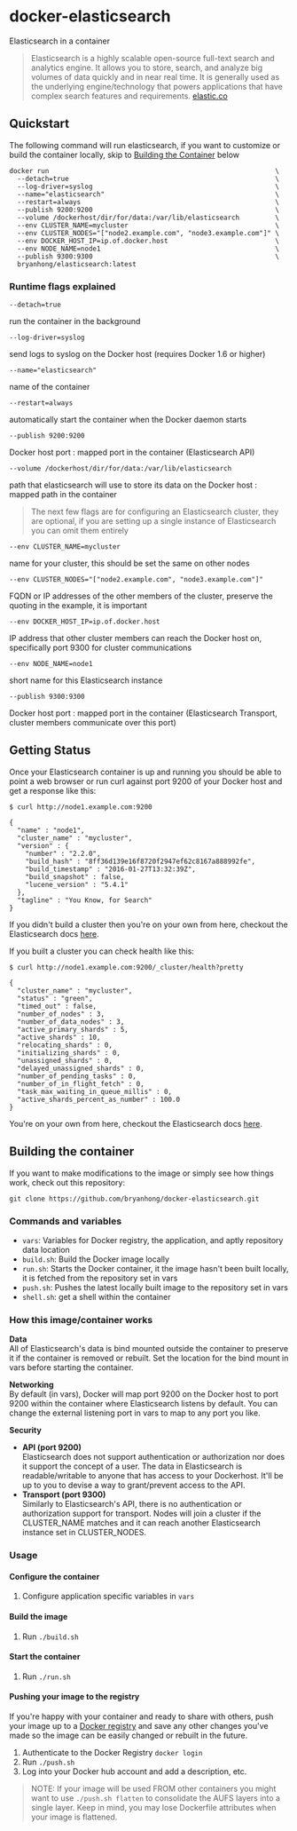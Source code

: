 docker-elasticsearch
==

Elasticsearch in a container

>Elasticsearch is a highly scalable open-source full-text search and analytics engine. It allows you to store, search, and analyze big volumes of data quickly and in near real time. It is generally used as the underlying engine/technology that powers applications that have complex search features and requirements. [elastic.co](https://www.elastic.co/products/elasticsearch)

Quickstart
--

The following command will run elasticsearch, if you want to customize or build the container locally, skip to [Building the Container](#building-the-container) below

```
docker run                                                         \
  --detach=true                                                    \
  --log-driver=syslog                                              \
  --name="elasticsearch"                                           \
  --restart=always                                                 \
  --publish 9200:9200                                              \
  --volume /dockerhost/dir/for/data:/var/lib/elasticsearch         \
  --env CLUSTER_NAME=mycluster                                     \
  --env CLUSTER_NODES="["node2.example.com", "node3.example.com"]" \
  --env DOCKER_HOST_IP=ip.of.docker.host                           \
  --env NODE_NAME=node1                                            \
  --publish 9300:9300                                              \
  bryanhong/elasticsearch:latest
```

### Runtime flags explained

```
--detach=true
```  
run the container in the background  
```
--log-driver=syslog
```  
send logs to syslog on the Docker host  (requires Docker 1.6 or higher)  
```
--name="elasticsearch"
```  
name of the container  
```
--restart=always
```  
automatically start the container when the Docker daemon starts  
```
--publish 9200:9200
```  
Docker host port : mapped port in the container (Elasticsearch API)  
```
--volume /dockerhost/dir/for/data:/var/lib/elasticsearch
```  
path that elasticsearch will use to store its data on the Docker host : mapped path in the container

> The next few flags are for configuring an Elasticsearch cluster, they are optional, if you are setting up a single instance of Elasticsearch you can omit them entirely

```
--env CLUSTER_NAME=mycluster
```
name for your cluster, this should be set the same on other nodes
```
--env CLUSTER_NODES="["node2.example.com", "node3.example.com"]"
```
FQDN or IP addresses of the other members of the cluster, preserve the quoting in the example, it is important
```
--env DOCKER_HOST_IP=ip.of.docker.host
```
IP address that other cluster members can reach the Docker host on, specifically port 9300 for cluster communications
```
--env NODE_NAME=node1
```
short name for this Elasticsearch instance
```
--publish 9300:9300
```
Docker host port : mapped port in the container (Elasticsearch Transport, cluster members communicate over this port) 

Getting Status
--
Once your Elasticsearch container is up and running you should be able to point a web browser or run curl against port 9200 of your Docker host and get a response like this: 

```
$ curl http://node1.example.com:9200

{
  "name" : "node1",
  "cluster_name" : "mycluster",
  "version" : {
    "number" : "2.2.0",
    "build_hash" : "8ff36d139e16f8720f2947ef62c8167a888992fe",
    "build_timestamp" : "2016-01-27T13:32:39Z",
    "build_snapshot" : false,
    "lucene_version" : "5.4.1"
  },
  "tagline" : "You Know, for Search"
}
```
If you didn't build a cluster then you're on your own from here, checkout the Elasticsearch docs [here](https://www.elastic.co/guide/index.html).

If you built a cluster you can check health like this:

```
$ curl http://node1.example.com:9200/_cluster/health?pretty

{
  "cluster_name" : "mycluster",
  "status" : "green",
  "timed_out" : false,
  "number_of_nodes" : 3,
  "number_of_data_nodes" : 3,
  "active_primary_shards" : 5,
  "active_shards" : 10,
  "relocating_shards" : 0,
  "initializing_shards" : 0,
  "unassigned_shards" : 0,
  "delayed_unassigned_shards" : 0,
  "number_of_pending_tasks" : 0,
  "number_of_in_flight_fetch" : 0,
  "task_max_waiting_in_queue_millis" : 0,
  "active_shards_percent_as_number" : 100.0
}
```
You're on your own from here, checkout the Elasticsearch docs [here](https://www.elastic.co/guide/index.html).

Building the container
--

If you want to make modifications to the image or simply see how things work, check out this repository:

```
git clone https://github.com/bryanhong/docker-elasticsearch.git
```

### Commands and variables

* ```vars```: Variables for Docker registry, the application, and aptly repository data location
* ```build.sh```: Build the Docker image locally
* ```run.sh```: Starts the Docker container, it the image hasn't been built locally, it is fetched from the repository set in vars
* ```push.sh```: Pushes the latest locally built image to the repository set in vars
* ```shell.sh```: get a shell within the container

### How this image/container works

**Data**  
All of Elasticsearch's data is bind mounted outside the container to preserve it if the container is removed or rebuilt. Set the location for the bind mount in vars before starting the container.

**Networking**  
By default (in vars), Docker will map port 9200 on the Docker host to port 9200 within the container where Elasticsearch listens by default. You can change the external listening port in vars to map to any port you like.

**Security**  
* **API (port 9200)**  
Elasticsearch does not support authentication or authorization nor does it support the concept of a user. The data in Elasticsearch is readable/writable to anyone that has access to your Dockerhost. It'll be up to you to devise a way to grant/prevent access to the API.
* **Transport (port 9300)**  
Similarly to Elasticsearch's API, there is no authentication or authorization support for transport. Nodes will join a cluster if the CLUSTER_NAME matches and it can reach another Elasticsearch instance set in CLUSTER_NODES.

### Usage

#### Configure the container

1. Configure application specific variables in ```vars```

#### Build the image

1. Run ```./build.sh```

#### Start the container

1. Run ```./run.sh```
 
#### Pushing your image to the registry

If you're happy with your container and ready to share with others, push your image up to a [Docker registry](https://docs.docker.com/docker-hub/) and save any other changes you've made so the image can be easily changed or rebuilt in the future.

1. Authenticate to the Docker Registry ```docker login```
2. Run ```./push.sh```
3. Log into your Docker hub account and add a description, etc.

> NOTE: If your image will be used FROM other containers you might want to use ```./push.sh flatten``` to consolidate the AUFS layers into a single layer. Keep in mind, you may lose Dockerfile attributes when your image is flattened.
